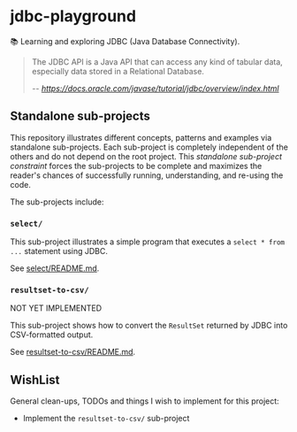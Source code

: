# jdbc-playground

📚 Learning and exploring JDBC (Java Database Connectivity).

> The JDBC API is a Java API that can access any kind of tabular data, especially data stored in a Relational Database.
>
> -- <cite>https://docs.oracle.com/javase/tutorial/jdbc/overview/index.html</cite>

## Standalone sub-projects

This repository illustrates different concepts, patterns and examples via standalone sub-projects. Each sub-project is
completely independent of the others and do not depend on the root project. This _standalone sub-project constraint_
forces the sub-projects to be complete and maximizes the reader's chances of successfully running, understanding, and
re-using the code.

The sub-projects include:

### `select/`

This sub-project illustrates a simple program that executes a `select * from ...` statement using JDBC.

See [select/README.md](select/README.md).

### `resultset-to-csv/`

NOT YET IMPLEMENTED

This sub-project shows how to convert the `ResultSet` returned by JDBC into CSV-formatted output.

See [resultset-to-csv/README.md](resultset-to-csv/README.md).

## WishList

General clean-ups, TODOs and things I wish to implement for this project:

* Implement the `resultset-to-csv/` sub-project
